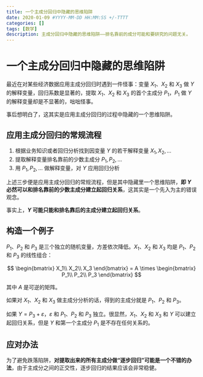 ```yaml
---
title: 一个主成分回归中隐藏的思维陷阱
date: 2020-01-09 #YYYY-MM-DD HH:MM:SS +/-TTTT
categories: []
tags: [数学]
description: 主成分回归中隐藏的思维陷阱——排名靠前的成分可能和要研究的问题无关。
---
```


# 一个主成分回归中隐藏的思维陷阱

最近在对某些经济数据应用主成分回归时遇到一件怪事：变量 $X_1$、$X_2$ 和 $X_3$ 做 $Y$ 的解释变量，回归系数是显著的，提取 $X_1$、$X_2$ 和 $X_3$ 的首个主成分 $P_1$，$P_1$ 做 $Y$ 的解释变量却是不显著的，咄咄怪事。

事后想明白了，这其实是应用主成分回归的过程中隐藏的一个思维陷阱。

## 应用主成分回归的常规流程

1. 根据业务知识或者回归分析找到因变量 $Y$ 的若干解释变量 $X_1,X_2, \dots$
2. 提取解释变量排名靠前的少数主成分 $P_1,P_2,\dots$
3. 用 $P_1,P_2,\dots$ 做解释变量，对 $Y$ 应用回归分析

上述三步便是应用主成分回归的常规流程，但是其中隐藏里一个思维陷阱，**即 $Y$ 必然可以和排名靠前的少数主成分建立起回归关系**，这其实是一个先入为主的错误观念。

事实上，**$Y$ 可能只能和排名靠后的主成分建立起回归关系**。

## 构造一个例子

$P_1$、$P_2$ 和 $P_3$ 是三个独立的随机变量，方差依次降低。$X_1$、$X_2$ 和 $X_3$ 均是 $P_1$、$P_2$ 和 $P_3$ 的线性组合：

$$
\begin{bmatrix}
X_1\\ 
X_2\\ 
X_3
\end{bmatrix}
= A \times
\begin{bmatrix}
P_1\\ 
P_2\\ 
P_3
\end{bmatrix}
$$

其中 $A$ 是可逆的矩阵。

如果对 $X_1$、$X_2$ 和 $X_3$ 做主成分分析的话，得到的主成分就是 $P_1$、$P_2$ 和 $P_3$。

如果 $Y = P_3 + \varepsilon$，$\varepsilon$ 和 $P_1$、$P_2$ 和 $P_3$ 独立。很显然，$X_1$、$X_2$ 和 $X_3$ 和 $Y$ 可以建立起回归关系，但是 $Y$ 和第一个主成分 $P_1$ 是不存在任何关系的。

## 应对办法

为了避免跌落陷阱，**对提取出来的所有主成分做“逐步回归”可能是一个不错的办法**，由于主成分之间的正交性，逐步回归的结果应该会非常稳健。
